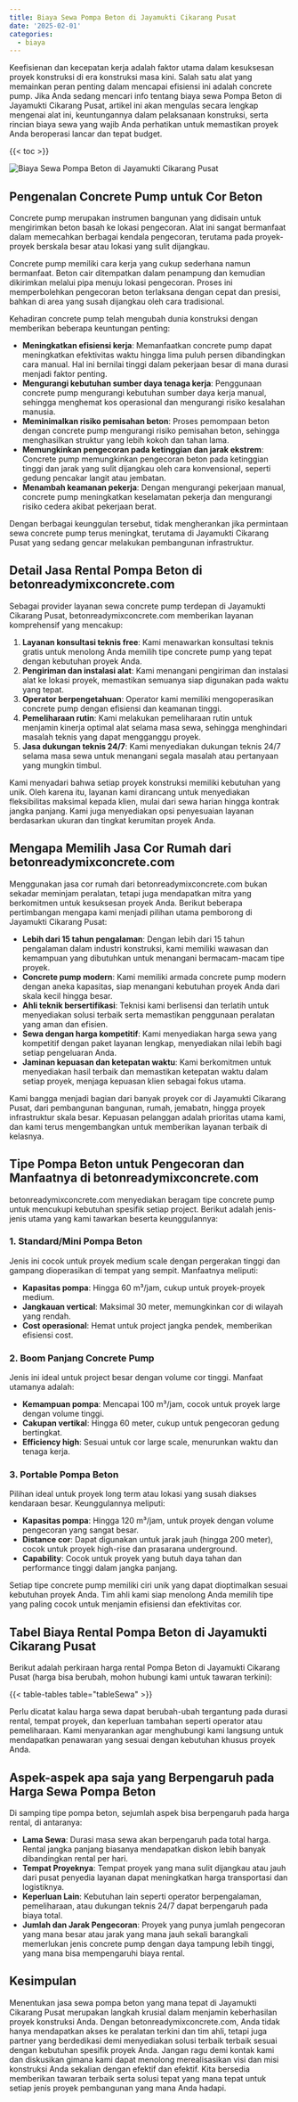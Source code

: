 ```yaml
---
title: Biaya Sewa Pompa Beton di Jayamukti Cikarang Pusat
date: '2025-02-01'
categories:
  - biaya
---
```


Keefisienan dan kecepatan kerja adalah faktor utama dalam kesuksesan proyek konstruksi di era konstruksi masa kini. Salah satu alat yang memainkan peran penting dalam mencapai efisiensi ini adalah concrete pump. Jika Anda sedang mencari info tentang biaya sewa Pompa Beton di Jayamukti Cikarang Pusat, artikel ini akan mengulas secara lengkap mengenai alat ini, keuntungannya dalam pelaksanaan konstruksi, serta rincian biaya sewa yang wajib Anda perhatikan untuk memastikan proyek Anda beroperasi lancar dan tepat budget.

{{< toc >}}

![Biaya Sewa Pompa Beton di Jayamukti Cikarang Pusat](https://betoncor8.github.io/pump/concrete-pump%20(28).png)

## Pengenalan Concrete Pump untuk Cor Beton

Concrete pump merupakan instrumen bangunan yang didisain untuk mengirimkan beton basah ke lokasi pengecoran. Alat ini sangat bermanfaat dalam memecahkan berbagai kendala pengecoran, terutama pada proyek-proyek berskala besar atau lokasi yang sulit dijangkau.

Concrete pump memiliki cara kerja yang cukup sederhana namun bermanfaat. Beton cair ditempatkan dalam penampung dan kemudian dikirimkan melalui pipa menuju lokasi pengecoran. Proses ini memperbolehkan pengecoran beton terlaksana dengan cepat dan presisi, bahkan di area yang susah dijangkau oleh cara tradisional.

Kehadiran concrete pump telah mengubah dunia konstruksi dengan memberikan beberapa keuntungan penting:

- **Meningkatkan efisiensi kerja**: Memanfaatkan concrete pump dapat meningkatkan efektivitas waktu hingga lima puluh persen dibandingkan cara manual. Hal ini bernilai tinggi dalam pekerjaan besar di mana durasi menjadi faktor penting.
- **Mengurangi kebutuhan sumber daya tenaga kerja**: Penggunaan concrete pump mengurangi kebutuhan sumber daya kerja manual, sehingga menghemat kos operasional dan mengurangi risiko kesalahan manusia.
- **Meminimalkan risiko pemisahan beton**: Proses pemompaan beton dengan concrete pump mengurangi risiko pemisahan beton, sehingga menghasilkan struktur yang lebih kokoh dan tahan lama.
- **Memungkinkan pengecoran pada ketinggian dan jarak ekstrem**: Concrete pump memungkinkan pengecoran beton pada ketinggian tinggi dan jarak yang sulit dijangkau oleh cara konvensional, seperti gedung pencakar langit atau jembatan.
- **Menambah keamanan pekerja**: Dengan mengurangi pekerjaan manual, concrete pump meningkatkan keselamatan pekerja dan mengurangi risiko cedera akibat pekerjaan berat.

Dengan berbagai keunggulan tersebut, tidak mengherankan jika permintaan sewa concrete pump terus meningkat, terutama di Jayamukti Cikarang Pusat yang sedang gencar melakukan pembangunan infrastruktur.

## Detail Jasa Rental Pompa Beton di betonreadymixconcrete.com

Sebagai provider layanan sewa concrete pump terdepan di Jayamukti Cikarang Pusat, betonreadymixconcrete.com memberikan layanan komprehensif yang mencakup:

1. **Layanan konsultasi teknis free**: Kami menawarkan konsultasi teknis gratis untuk menolong Anda memilih tipe concrete pump yang tepat dengan kebutuhan proyek Anda.
2. **Pengiriman dan instalasi alat**: Kami menangani pengiriman dan instalasi alat ke lokasi proyek, memastikan semuanya siap digunakan pada waktu yang tepat.
3. **Operator berpengetahuan**: Operator kami memiliki mengoperasikan concrete pump dengan efisiensi dan keamanan tinggi.
4. **Pemeliharaan rutin**: Kami melakukan pemeliharaan rutin untuk menjamin kinerja optimal alat selama masa sewa, sehingga menghindari masalah teknis yang dapat mengganggu proyek.
5. **Jasa dukungan teknis 24/7**: Kami menyediakan dukungan teknis 24/7 selama masa sewa untuk menangani segala masalah atau pertanyaan yang mungkin timbul.

Kami menyadari bahwa setiap proyek konstruksi memiliki kebutuhan yang unik. Oleh karena itu, layanan kami dirancang untuk menyediakan fleksibilitas maksimal kepada klien, mulai dari sewa harian hingga kontrak jangka panjang. Kami juga menyediakan opsi penyesuaian layanan berdasarkan ukuran dan tingkat kerumitan proyek Anda.

## Mengapa Memilih Jasa Cor Rumah dari betonreadymixconcrete.com

Menggunakan jasa cor rumah dari betonreadymixconcrete.com bukan sekadar meminjam peralatan, tetapi juga mendapatkan mitra yang berkomitmen untuk kesuksesan proyek Anda. Berikut beberapa pertimbangan mengapa kami menjadi pilihan utama pemborong di Jayamukti Cikarang Pusat:

- **Lebih dari 15 tahun pengalaman**: Dengan lebih dari 15 tahun pengalaman dalam industri konstruksi, kami memiliki wawasan dan kemampuan yang dibutuhkan untuk menangani bermacam-macam tipe proyek.
- **Concrete pump modern**: Kami memiliki armada concrete pump modern dengan aneka kapasitas, siap menangani kebutuhan proyek Anda dari skala kecil hingga besar.
- **Ahli teknik bersertifikasi**: Teknisi kami berlisensi dan terlatih untuk menyediakan solusi terbaik serta memastikan penggunaan peralatan yang aman dan efisien.
- **Sewa dengan harga kompetitif**: Kami menyediakan harga sewa yang kompetitif dengan paket layanan lengkap, menyediakan nilai lebih bagi setiap pengeluaran Anda.
- **Jaminan kepuasan dan ketepatan waktu**: Kami berkomitmen untuk menyediakan hasil terbaik dan memastikan ketepatan waktu dalam setiap proyek, menjaga kepuasan klien sebagai fokus utama.

Kami bangga menjadi bagian dari banyak proyek cor di Jayamukti Cikarang Pusat, dari pembangunan bangunan, rumah, jemabatn, hingga proyek infrastruktur skala besar. Kepuasan pelanggan adalah prioritas utama kami, dan kami terus mengembangkan untuk memberikan layanan terbaik di kelasnya.

## Tipe Pompa Beton untuk Pengecoran dan Manfaatnya di betonreadymixconcrete.com

betonreadymixconcrete.com menyediakan beragam tipe concrete pump untuk mencukupi kebutuhan spesifik setiap project. Berikut adalah jenis-jenis utama yang kami tawarkan beserta keunggulannya:

### 1\. Standard/Mini Pompa Beton

Jenis ini cocok untuk proyek medium scale dengan pergerakan tinggi dan gampang dioperasikan di tempat yang sempit. Manfaatnya meliputi:

- **Kapasitas pompa**: Hingga 60 m³/jam, cukup untuk proyek-proyek medium.
- **Jangkauan vertical**: Maksimal 30 meter, memungkinkan cor di wilayah yang rendah.
- **Cost operasional**: Hemat untuk project jangka pendek, memberikan efisiensi cost.

### 2\. Boom Panjang Concrete Pump

Jenis ini ideal untuk project besar dengan volume cor tinggi. Manfaat utamanya adalah:

- **Kemampuan pompa**: Mencapai 100 m³/jam, cocok untuk proyek large dengan volume tinggi.
- **Cakupan vertikal**: Hingga 60 meter, cukup untuk pengecoran gedung bertingkat.
- **Efficiency high**: Sesuai untuk cor large scale, menurunkan waktu dan tenaga kerja.

### 3\. Portable Pompa Beton

Pilihan ideal untuk proyek long term atau lokasi yang susah diakses kendaraan besar. Keunggulannya meliputi:

- **Kapasitas pompa**: Hingga 120 m³/jam, untuk proyek dengan volume pengecoran yang sangat besar.
- **Distance cor**: Dapat digunakan untuk jarak jauh (hingga 200 meter), cocok untuk proyek high-rise dan prasarana underground.
- **Capability**: Cocok untuk proyek yang butuh daya tahan dan performance tinggi dalam jangka panjang.

Setiap tipe concrete pump memiliki ciri unik yang dapat dioptimalkan sesuai kebutuhan proyek Anda. Tim ahli kami siap menolong Anda memilih tipe yang paling cocok untuk menjamin efisiensi dan efektivitas cor.

## Tabel Biaya Rental Pompa Beton di Jayamukti Cikarang Pusat

Berikut adalah perkiraan harga rental Pompa Beton di Jayamukti Cikarang Pusat (harga bisa berubah, mohon hubungi kami untuk tawaran terkini):

{{< table-tables table="tableSewa" >}}

Perlu dicatat kalau harga sewa dapat berubah-ubah tergantung pada durasi rental, tempat proyek, dan keperluan tambahan seperti operator atau pemeliharaan. Kami menyarankan agar menghubungi kami langsung untuk mendapatkan penawaran yang sesuai dengan kebutuhan khusus proyek Anda.

## Aspek-aspek apa saja yang Berpengaruh pada Harga Sewa Pompa Beton

Di samping tipe pompa beton, sejumlah aspek bisa berpengaruh pada harga rental, di antaranya:

- **Lama Sewa**: Durasi masa sewa akan berpengaruh pada total harga. Rental jangka panjang biasanya mendapatkan diskon lebih banyak dibandingkan rental per hari.
- **Tempat Proyeknya**: Tempat proyek yang mana sulit dijangkau atau jauh dari pusat penyedia layanan dapat meningkatkan harga transportasi dan logistiknya.
- **Keperluan Lain**: Kebutuhan lain seperti operator berpengalaman, pemeliharaan, atau dukungan teknis 24/7 dapat berpengaruh pada biaya total.
- **Jumlah dan Jarak Pengecoran**: Proyek yang punya jumlah pengecoran yang mana besar atau jarak yang mana jauh sekali barangkali memerlukan jenis concrete pump dengan daya tampung lebih tinggi, yang mana bisa mempengaruhi biaya rental.

## Kesimpulan

Menentukan jasa sewa pompa beton yang mana tepat di Jayamukti Cikarang Pusat merupakan langkah krusial dalam menjamin keberhasilan proyek konstruksi Anda. Dengan betonreadymixconcrete.com, Anda tidak hanya mendapatkan akses ke peralatan terkini dan tim ahli, tetapi juga partner yang berdedikasi demi menyediakan solusi terbaik terbaik sesuai dengan kebutuhan spesifik proyek Anda. Jangan ragu demi kontak kami dan diskusikan gimana kami dapat menolong merealisasikan visi dan misi konstruksi Anda sekalian dengan efektif dan efektif. Kita bersedia memberikan tawaran terbaik serta solusi tepat yang mana tepat untuk setiap jenis proyek pembangunan yang mana Anda hadapi.
